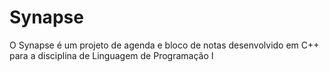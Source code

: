 # Synapse
O Synapse é um projeto de agenda e bloco de notas desenvolvido em C++ para a disciplina de Linguagem de Programação I
